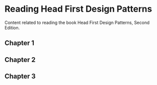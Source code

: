 # Reading Head First Design Patterns

Content related to reading the book Head First Design Patterns, Second Edition.

## Chapter 1

## Chapter 2

## Chapter 3

